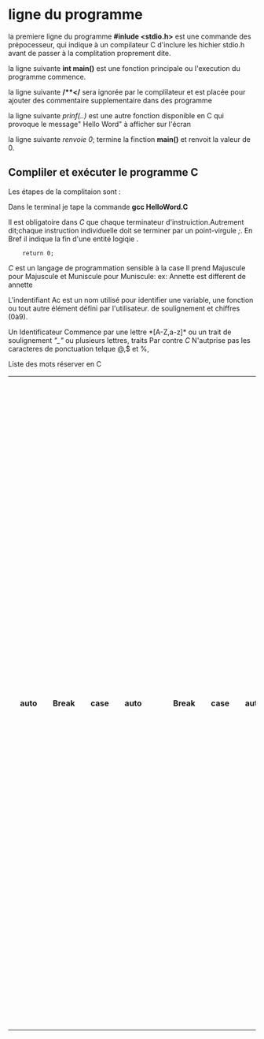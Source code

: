 # ligne du programme 
la premiere ligne du programme **#inlude <stdio.h>** est une commande des prépocesseur, qui indique à un compilateur C d'inclure les hichier stdio.h avant de passer à la complitation proprement dite.

la ligne suivante **int main()** est une fonction principale ou l'execution du programme commence.

la ligne suivante __/**</__ sera ignorée par le complilateur et est placée pour ajouter des commentaire supplementaire dans des programme


la ligne suivante *prinf(..)* est une autre fonction disponible en C qui provoque le message" Hello Word" à afficher sur l'écran

la ligne suivante *renvoie 0*; termine la finction **main()** et renvoit la valeur de 0.

## Compliler et exécuter le programme C

Les étapes de la complitaion sont :

Dans le terminal je tape la commande **gcc HelloWord.C**

Il est obligatoire dans *C* que chaque terminateur d'instruiction.Autrement dit;chaque instruction individuelle doit se terminer par un point-virgule *;*. En Bref il indique la fin d'une entité logiqie .


```printf("Hello, World! \n");
    return 0;
```
 *C* est un langage de  programmation sensible à  la case Il prend Majuscule pour Majuscule et Muniscule pour Muniscule:
 ex: Annette est different de annette

 L'indentifiant Ac est un nom utilisé pour identifier une variable, une fonction ou tout autre élément défini par l'utilisateur. 
 de soulignement et chiffres (0à9).

Un Identificateur Commence par une lettre \*[A-Z,a-z]* ou un trait de soulignement *"_"* ou plusieurs lettres, traits
 Par contre *C* N'autprise pas les caracteres de ponctuation telque @,$ et %, 


Liste des mots réserver en C

<table>
    <td>
        <th>auto<th>
        <th>Break<th>
        <th>case<th>
          <th>auto<th>
    <td>
    <td>
        <th>Break<th>
        <th>case<th>  
        <th>auto<th>
        <th>Break<th>
        <th>else<th>  
        <th>long<th>
        <th>switch<th>
     <td>   
        <th>union<th>  
        <th>enum<th>
        <th>register<th>
        <th>typedef<th>  
        <th>extern<th>
        <th>return<th>
        <th>unsigned<th>
        <th>float<th>
        <th>short<th>
        <th>signed<th>
        <th>void<th>
        <th>for<th>
        <th>continue<th>
        <th>goto<th>
        <th>default<th>
        <th>sizeofvolatile<th>
        <th>if<th>
        <th>int<th>
        <th>do<th>
        <th>_Packed<th>
        <th>break<th>
        <th>double<th>        
<table>

### Espace Blanc en c

une ligne ne contenant que des espaces blancs; éventuellement avec un commentaire, est connue comme une ligne vide ,et un complilateur *C* L'ignore totalement"

Les espaces Blancs sont les terme utilisé en C pour décrire les blancs, les tabulations;les caractères de saut de ligne et les commentaires.les espaces Blanc séparent une paryie d'une instruction d'une autre et permettent au complilateur d'indentifier ou un élement dans une instruction , comme int, se termine et l'élement suivant commence .Par Conséquent, Dans l'énonc" suivant-

```int age;
```
il doit y avoir au moins un caractère d'espacelent(généralement un espace) entre int et age pour que le complilateur puisse les distinguer .D'autre part;Dans l"énoncé suivant:

```fruit = apples + oranges; //get the total fuit
```

aucun caractère d'espacement n'est nécessaire entre fruit et =, ou entre = et pommes, bien que vous soyez libre d'en inclure si vous souhaitez augmenter la lisibilité.


## Types de données

Ls types de données en c font réference à un système étendu utiisé pour déclarer des variables ou des fonctions de differents types.le type d"une variable détermine l'espace qu"elle occupe dans le stockage et la façon dont le modèle stocké est intérpreté.



En c Les types en c Peuvent être clasées comme suit:

